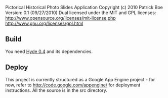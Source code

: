 Pictorical Historical Photo Slides Application
Copyright (c) 2010 Patrick Boe
Version: 0.1 (09/27/2010)
Dual licensed under the MIT and GPL licenses:
http://www.opensource.org/licenses/mit-license.php
http://www.gnu.org/licenses/gpl.html
 
## Build
You need [Hyde 0.4](http://github.com/lakshmivyas/hyde/tree/0.4) and its dependencies.
 
## Deploy
This project is currently structured as a Google App Engine project - for now, refer to http://code.google.com/appengine/ for deployment instructions. All the 
source is in the src directory.